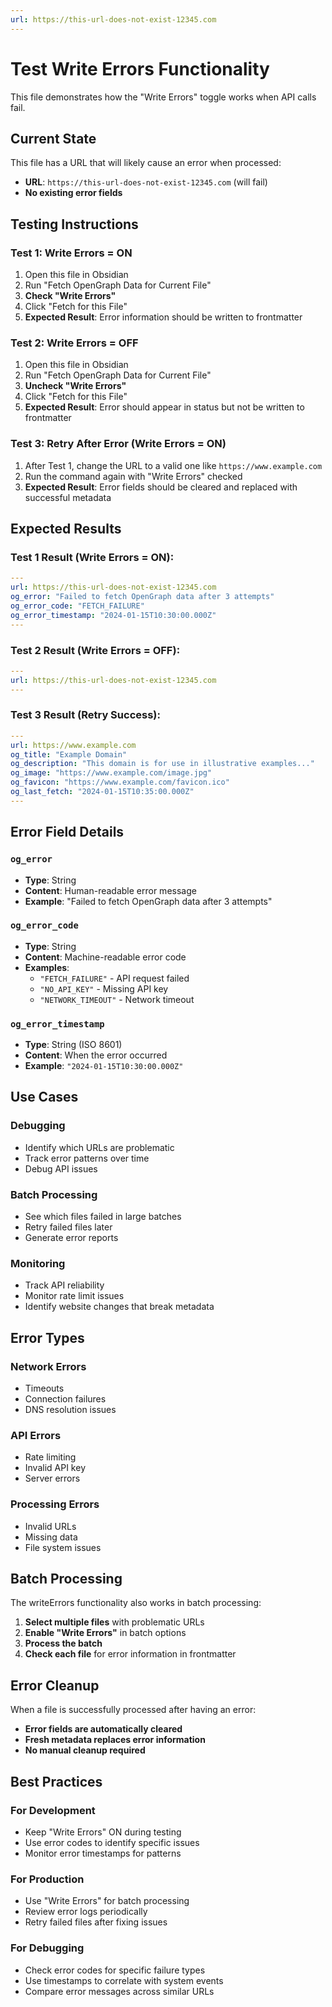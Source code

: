 ```yaml
---
url: https://this-url-does-not-exist-12345.com
---
```


# Test Write Errors Functionality

This file demonstrates how the "Write Errors" toggle works when API calls fail.

## Current State

This file has a URL that will likely cause an error when processed:
- **URL**: `https://this-url-does-not-exist-12345.com` (will fail)
- **No existing error fields**

## Testing Instructions

### Test 1: Write Errors = ON
1. Open this file in Obsidian
2. Run "Fetch OpenGraph Data for Current File"
3. **Check "Write Errors"**
4. Click "Fetch for this File"
5. **Expected Result**: Error information should be written to frontmatter

### Test 2: Write Errors = OFF
1. Open this file in Obsidian
2. Run "Fetch OpenGraph Data for Current File"
3. **Uncheck "Write Errors"**
4. Click "Fetch for this File"
5. **Expected Result**: Error should appear in status but not be written to frontmatter

### Test 3: Retry After Error (Write Errors = ON)
1. After Test 1, change the URL to a valid one like `https://www.example.com`
2. Run the command again with "Write Errors" checked
3. **Expected Result**: Error fields should be cleared and replaced with successful metadata

## Expected Results

### Test 1 Result (Write Errors = ON):
```yaml
---
url: https://this-url-does-not-exist-12345.com
og_error: "Failed to fetch OpenGraph data after 3 attempts"
og_error_code: "FETCH_FAILURE"
og_error_timestamp: "2024-01-15T10:30:00.000Z"
---
```

### Test 2 Result (Write Errors = OFF):
```yaml
---
url: https://this-url-does-not-exist-12345.com
---
```

### Test 3 Result (Retry Success):
```yaml
---
url: https://www.example.com
og_title: "Example Domain"
og_description: "This domain is for use in illustrative examples..."
og_image: "https://www.example.com/image.jpg"
og_favicon: "https://www.example.com/favicon.ico"
og_last_fetch: "2024-01-15T10:35:00.000Z"
---
```

## Error Field Details

### `og_error`
- **Type**: String
- **Content**: Human-readable error message
- **Example**: "Failed to fetch OpenGraph data after 3 attempts"

### `og_error_code`
- **Type**: String
- **Content**: Machine-readable error code
- **Examples**: 
  - `"FETCH_FAILURE"` - API request failed
  - `"NO_API_KEY"` - Missing API key
  - `"NETWORK_TIMEOUT"` - Network timeout

### `og_error_timestamp`
- **Type**: String (ISO 8601)
- **Content**: When the error occurred
- **Example**: `"2024-01-15T10:30:00.000Z"`

## Use Cases

### Debugging
- Identify which URLs are problematic
- Track error patterns over time
- Debug API issues

### Batch Processing
- See which files failed in large batches
- Retry failed files later
- Generate error reports

### Monitoring
- Track API reliability
- Monitor rate limit issues
- Identify website changes that break metadata

## Error Types

### Network Errors
- Timeouts
- Connection failures
- DNS resolution issues

### API Errors
- Rate limiting
- Invalid API key
- Server errors

### Processing Errors
- Invalid URLs
- Missing data
- File system issues

## Batch Processing

The writeErrors functionality also works in batch processing:

1. **Select multiple files** with problematic URLs
2. **Enable "Write Errors"** in batch options
3. **Process the batch**
4. **Check each file** for error information in frontmatter

## Error Cleanup

When a file is successfully processed after having an error:
- **Error fields are automatically cleared**
- **Fresh metadata replaces error information**
- **No manual cleanup required**

## Best Practices

### For Development
- Keep "Write Errors" ON during testing
- Use error codes to identify specific issues
- Monitor error timestamps for patterns

### For Production
- Use "Write Errors" for batch processing
- Review error logs periodically
- Retry failed files after fixing issues

### For Debugging
- Check error codes for specific failure types
- Use timestamps to correlate with system events
- Compare error messages across similar URLs 
